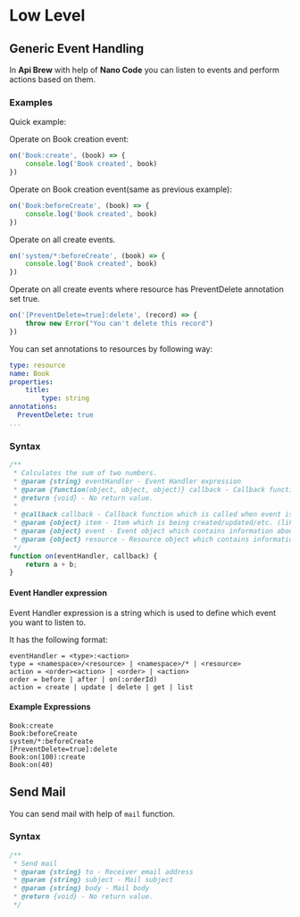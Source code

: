 # Low Level

## Generic Event Handling

In **Api Brew** with help of **Nano Code** you can listen to events and perform actions based on them.


### Examples
Quick example:

Operate on Book creation event:
```javascript
on('Book:create', (book) => {
    console.log('Book created', book)
})
```

Operate on Book creation event(same as previous example):
```javascript
on('Book:beforeCreate', (book) => {
    console.log('Book created', book)
})
```

Operate on all create events.
```javascript
on('system/*:beforeCreate', (book) => {
    console.log('Book created', book)
})
```

Operate on all create events where resource has PreventDelete annotation set true.
```javascript
on('[PreventDelete=true]:delete', (record) => {
    throw new Error("You can't delete this record")
})
```

You can set annotations to resources by following way:
```yaml
type: resource
name: Book
properties:
    title:
        type: string
annotations:
  PreventDelete: true
...
```

### Syntax

```javascript
/**
 * Calculates the sum of two numbers.
 * @param {string} eventHandler - Event Handler expression
 * @param {function(object, object, object)} callback - Callback function
 * @return {void} - No return value.
 *
 * @callback callback - Callback function which is called when event is triggered.
 * @param {object} item - Item which is being created/updated/etc. (like book, user, etc.)
 * @param {object} event - Event object which contains information about event.
 * @param {object} resource - Resource object which contains information about resource.
 */
function on(eventHandler, callback) {
    return a + b;
}
```

#### Event Handler expression

Event Handler expression is a string which is used to define which event you want to listen to.

It has the following format:

```text
eventHandler = <type>:<action>
type = <namespace>/<resource> | <namespace>/* | <resource>
action = <order><action> | <order> | <action>
order = before | after | on(:orderId)
action = create | update | delete | get | list
```

#### Example Expressions
```text
Book:create
Book:beforeCreate
system/*:beforeCreate
[PreventDelete=true]:delete
Book:on(100):create
Book:on(40)
```

## Send Mail

You can send mail with help of `mail` function.

### Syntax

```javascript
/**
 * Send mail
 * @param {string} to - Receiver email address
 * @param {string} subject - Mail subject
 * @param {string} body - Mail body
 * @return {void} - No return value.
 */

